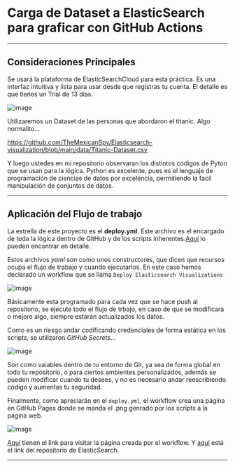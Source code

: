 # Carga de Dataset a ElasticSearch para graficar con GitHub Actions
***
## Consideraciones Principales
Se usará la plataforma de ElasticSearchCloud para esta práctica. Es una interfaz 
intuitiva y lista para usar desde que registras tu cuenta. El detalle es que tienes un Trial de 13 días.

![image](https://github.com/user-attachments/assets/789f7a9a-d1e4-42a5-970c-44b2ddaedc11)

Utilizaremos un Dataset de las personas que abordaron el titanic. Algo normalito...

https://github.com/TheMexicanSpy/Elasticsearch-visualization/blob/main/data/Titanic-Dataset.csv

Y luego ustedes en mi repositorio observaran los distintos códigos de Pyton que se usan para la lógica.
Python es excelente, pues es el lenguaje de programación de ciencias de datos por excelencia, permitiendo la facil manipulación de conjuntos de datos.
***
## Aplicación del Flujo de trabajo
La estrella de este proyecto es el **deploy.yml**. Este archivo es el encargado de toda la lógica dentro de 
GitHub y de los scripts inherentes.[Aquí]([url](https://github.com/TheMexicanSpy/Elasticsearch-visualization/blob/main/.github/workflows/deploy.yml)) lo pueden encontrar en detalle.

Estos archivos *yaml* son como unos constructores, que dicen que recursos ocupa el flujo de trabajo y cuando ejecutarlos.
En este caso hemos declarado un workflow que se llama `Deploy Elasticsearch Visualizations`

![image](https://github.com/user-attachments/assets/5a99428e-a6c0-46d0-ab41-4ae9d034930a)

Básicamente esta programado para cada vez que se hace push al repositorio, se ejecute todo el flujo de trbajo, en caso de que se modificara
o mejore algo, siempre estarán actualizados los datos.

Como es un riesgo andar codificando credenciales de forma estática en los scripts, se utilizaron *GitHub Secrets*...

![image](https://github.com/user-attachments/assets/6b0ac296-e623-40dd-a511-1b74c0c6781f)

Son como vaiables dentro de tu entorno de Git, ya sea de forma global en todo tu repositorio, o para ciertos ambientes personalizados, además
se pueden modificar cuando tu desees, y no es necesario andar reescribiendo código y aumentas tu seguridad.

Finalmente, como apreciarán en el `deploy.yml`, el workflow crea una página en GitHub Pages donde se manda el .png genrado por los scripts a la página web.

![image](https://github.com/user-attachments/assets/680f0cd4-fe8a-4985-9f50-eb8507106f04)

[Aquí](https://themexicanspy.github.io/Elasticsearch-visualization/) tienen el link para visitar la página creada por el workflow.
Y [aquí](https://github.com/TheMexicanSpy/Elasticsearch-visualization) está el link del repositorio de ElasticSearch.
***
